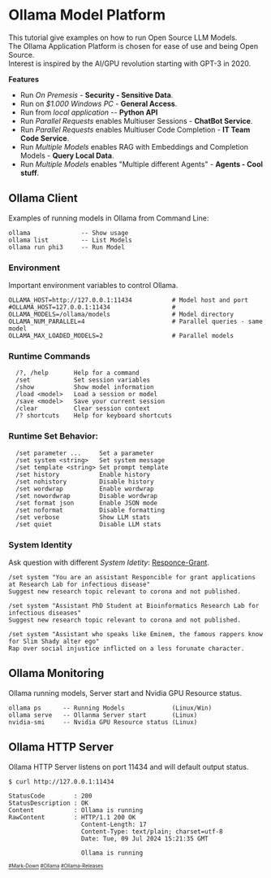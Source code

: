 # Ollama Model Platform
This tutorial give examples on how to run Open Source LLM Models.  
The Ollama Application Platform is chosen for ease of use and being Open Source.  
Interest is inspired by the AI/GPU revolution starting with GPT-3 in 2020.

**Features**
* Run *On Premesis* - **Security - Sensitive Data**.
* Run on *$1.000 Windows PC* - **General Access**.
* Run from *local application* -- **Python API** 
* Run *Parallel Requests* enables Multiuser Sessions - **ChatBot Service**.
* Run *Parallel Requests* enables Multiuser Code Completion - **IT Team Code Service**.
* Run *Multiple Models* enables RAG with Embeddings and Completion Models - **Query Local Data**.
* Run *Multiple Models* enables "Multiple different Agents" - **Agents - Cool stuff**.

## Ollama Client
Examples of running models in Ollama from Command Line:
```
ollama              -- Show usage
ollama list         -- List Models
ollama run phi3     -- Run Model
```
### Environment
Important environment variables to control Ollama.
```
OLLAMA_HOST=http://127.0.0.1:11434           # Model host and port
#OLLAMA_HOST=127.0.0.1:11434                 # 
OLLAMA_MODELS=/ollama/models                 # Model directory
OLLAMA_NUM_PARALLEL=4                        # Parallel queries - same model
OLLAMA_MAX_LOADED_MODELS=2                   # Parallel models
```
### Runtime Commands
```
  /?, /help       Help for a command
  /set            Set session variables
  /show           Show model information
  /load <model>   Load a session or model
  /save <model>   Save your current session
  /clear          Clear session context
  /? shortcuts    Help for keyboard shortcuts
```
### Runtime Set Behavior:
```
  /set parameter ...     Set a parameter
  /set system <string>   Set system message
  /set template <string> Set prompt template
  /set history           Enable history
  /set nohistory         Disable history
  /set wordwrap          Enable wordwrap
  /set nowordwrap        Disable wordwrap
  /set format json       Enable JSON mode
  /set noformat          Disable formatting
  /set verbose           Show LLM stats
  /set quiet             Disable LLM stats
```
### System Identity
Ask question with different *System Idetity*: [Responce-Grant](https://github.com/danishdyna/LLM/blob/main/Responce-Grant.md).
```
/set system "You are an assistant Responcible for grant applications at Research Lab for infectious disease"
Suggest new research topic relevant to corona and not published.
```
```
/set system "Assistant PhD Student at Bioinformatics Research Lab for infectious diseases"
Suggest new research topic relevant to corona and not published.
```
```
/set system "Assistant who speaks like Eminem, the famous rappers know for Slim Shady alter ego"
Rap over social injustice inflicted on a less forunate character. 
```
## Ollama Monitoring
Ollama running models, Server start and Nvidia GPU Resource status.
```
ollama ps      -- Running Models             (Linux/Win)
ollama serve   -- Ollanma Server start       (Linux)
nvidia-smi     -- Nvidia GPU Resource status (Linux)
```
## Ollama HTTP Server
Ollama HTTP Server listens on port 11434 and will default output status.
```
$ curl http://127.0.0.1:11434

StatusCode        : 200
StatusDescription : OK
Content           : Ollama is running
RawContent        : HTTP/1.1 200 OK
                    Content-Length: 17
                    Content-Type: text/plain; charset=utf-8
                    Date: Tue, 09 Jul 2024 15:21:35 GMT

                    Ollama is running
```
<sub><sub>
[#Mark-Down](https://daringfireball.net/projects/markdown/)
[#Ollama](https://github.com/ollama)
[#Ollama-Releases](https://github.com/ollama/ollama/releases)
